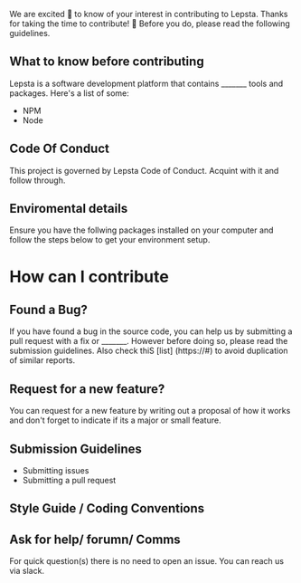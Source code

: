 <!--I suggest this document be located in the root folder-->
We are excited :star_struck: to know of your interest in contributing to Lepsta. Thanks for taking the time to contribute! :tada: Before you do, please read the following guidelines.

## What to know before contributing
Lepsta is a software development platform that contains _______ tools and packages. Here's a list of some:

  * NPM
  * Node  


## Code Of Conduct
This project is governed by Lepsta Code of Conduct. Acquint with it and follow through.


## Enviromental details
Ensure you have the follwing packages installed on your computer and follow the steps below to get your environment setup.



# How can I contribute
## Found a Bug?
If you have found a bug in the source code, you can help us by submitting a pull request with a fix or _______. However before doing so, please read the submission guidelines. Also check thiS [list] (https://#) to avoid duplication of similar reports.

## Request for a new feature?

You can request for a new feature by writing out a proposal of how it works and don't forget to indicate if its a major  or small feature.

## Submission Guidelines

  *  Submitting issues
  *  Submitting a pull request

## Style Guide / Coding Conventions

## Ask for help/ forumn/ Comms
For quick question(s) there is no need to open an issue. You can reach us via slack.
